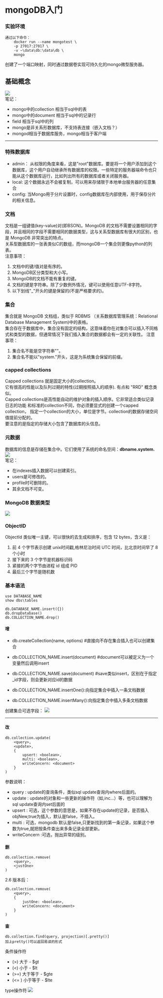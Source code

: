 # mongoDB入门
### 实验环境
    通过以下命令：
        docker run --name mongotest \
        -p 27017:27017 \
        -v ~\data\db:\data\db \
        mongo
创建了一个端口映射，同时通过数据卷实现可持久化的mongo微型服务器。

## 基础概念
![](http://chuantu.biz/t6/338/1530758357x1822614020.png)
<br>
笔记：
* mongo中的collection 相当于sql中的表
* mongo中的document 相当于sql中的记录行
* field 相当于sql中的列
* mongo是非关系形数据库，不支持表连接（嵌入文档？）
* mongod相当于数据库服务，mongo相当于客户端
***

### 特殊数据库
* admin： 从权限的角度来看，这是"root"数据库。要是将一个用户添加到这个数据库，这个用户自动继承所有数据库的权限。一些特定的服务器端命令也只能从这个数据库运行，比如列出所有的数据库或者关闭服务器。
* local: 这个数据永远不会被复制，可以用来存储限于本地单台服务器的任意集合
* config: 当Mongo用于分片设置时，config数据库在内部使用，用于保存分片的相关信息。

### 文档
文档是一组键值(key-value)对(即BSON)。MongoDB 的文档不需要设置相同的字段，并且相同的字段不需要相同的数据类型，这与关系型数据库有很大的区别，也是 MongoDB 非常突出的特点。
<br>
关系型数据库的一张表类似C的数组，而mongoDB一个集合则更像python的列表。
<br>
注意事项：
1. 文档中的键/值对是有序的。
2. MongoDB区分类型和大小写。
3. MongoDB的文档不能有重复的键。
4. 文档的键是字符串。除了少数例外情况，键可以使用任意UTF-8字符。
5. 以下划线"_"开头的键是保留的(不是严格要求的)。

### 集合
集合就是 MongoDB 文档组，类似于 RDBMS （关系数据库管理系统：Relational Database Management System)中的表格。<br>
集合存在于数据库中，集合没有固定的结构，这意味着你在对集合可以插入不同格式和类型的数据，但通常情况下我们插入集合的数据都会有一定的关联性。
注意事项：
1. 集合名不能是空字符串""。
2. 集合名不能以"system."开头，这是为系统集合保留的前缀。

### capped collections
Capped collections 就是固定大小的collection。
<br>
它有很高的性能以及队列过期的特性(过期按照插入的顺序). 有点和 "RRD" 概念类似。
<br>
Capped collections是高性能自动的维护对象的插入顺序。它非常适合类似记录日志的功能 和标准的collection不同，你必须要显式的创建一个capped collection， 指定一个collection的大小，单位是字节。collection的数据存储空间值提前分配的。
<br>
要注意的是指定的存储大小包含了数据库的头信息。

### 元数据
数据库的信息是存储在集合中。它们使用了系统的命名空间：**dbname.system.**
<img src=http://chuantu.biz/t6/338/1530759996x1822614020.png />
<br>
笔记：
* 在indexes插入数据可以创建索引。
* users是可修改的。
* profile时可删除的。
* 其余文档不可变。

### MongoDB 数据类型
<img src=http://chuantu.biz/t6/338/1530760156x1822614026.png />

### ObjectID
ObjectId 类似唯一主键，可以很快的去生成和排序，包含 12 bytes，含义是：
1. 前 4 个字节表示创建 unix时间戳,格林尼治时间 UTC 时间，比北京时间早了 8 个小时
2. 接下来的 3 个字节是机器标识码
3. 紧接的两个字节由进程 id 组成 PID
4. 最后三个字节是随机数

### 基本语法
    
    use DATABASE_NAME
    show dbs\tables

    db.DATABASE_NAME.insert({})
    db.dropDatabase()
    db.COLLECTION_NAME.drop()
    
    

#### 增
* db.createCollection(name, options) #直接向不存在集合插入也可以创建集合

* db.COLLECTION_NAME.insert(document) #document可以被定义为一个变量然后调用insert
* db.COLLECTION_NAME.save(document) #save类似insert，区别在于指定_id字段，则会更新对应id的数据
* db.COLLECTION_NAME.insertOne():向指定集合中插入一条文档数据
* db.COLLECTION_NAME.insertMany():向指定集合中插入多条文档数据

创建集合可选字段：
<img src=http://chuantu.biz/t6/338/1530770478x1822614020.png />
***
#### 改
    db.collection.update(
        <query>,
        <update>,
        {
            upsert: <boolean>,
            multi: <boolean>,
            writeConcern: <document>
        }
    )
    
参数说明：
* query : update的查询条件，类似sql update查询内where后面的。
* update : update的对象和一些更新的操作符（如$,$inc...）等，也可以理解为sql update查询内set后面的
* upsert : 可选，这个参数的意思是，如果不存在update的记录，是否插入objNew,true为插入，默认是false，不插入。
* multi : 可选，mongodb 默认是false,只更新找到的第一条记录，如果这个参数为true,就把按条件查出来多条记录全部更新。
* writeConcern :可选，抛出异常的级别。

#### 删
    db.collection.remove(
        <query>,
        <justOne>
    )
2.6 版本后：

    db.collection.remove(
        <query>,
        {
            justOne: <boolean>,
            writeConcern: <document>
        }
    )

#### 查
    db.collection.find(query, projection)[.pretty()]
    加上pretty()可以返回易读的形式

条件操作符
* (>) 大于 - $gt
* (<) 小于 - $lt
* (>=) 大于等于 - $gte
* (<= ) 小于等于 - $lte

type操作符
<img src=http://chuantu.biz/t6/338/1530772652x1822614026.png />
<br>



